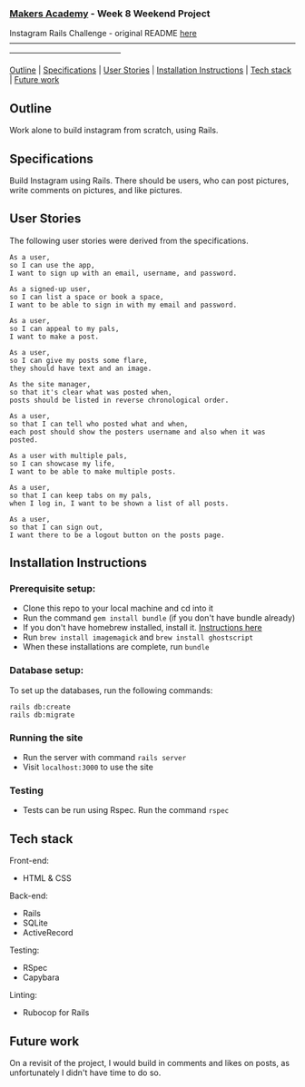 ### [Makers Academy](http://www.makersacademy.com) - Week 8 Weekend Project

Instagram Rails Challenge - original README [here](https://github.com/makersacademy/instagram-challenge/blob/master/README.md)
––––––––––––––––––––––––––––––––––––––––––––––––––––––––––––––––––––––––––––––––––––––––––––––––––––

[Outline](#Outline) | [Specifications](#Specifications) | [User Stories](#User_Stories) | [Installation Instructions](#Installation_Instructions) | [Tech stack](#Tech_stack) | [Future work](#Future_work)

## <a name="Outline">Outline</a>

Work alone to build instagram from scratch, using Rails. 

## <a name="Specifications">Specifications</a>

Build Instagram using Rails. There should be users, who can post pictures, write comments on pictures, and like pictures.

## <a name="User_Stories">User Stories</a>

The following user stories were derived from the specifications. 

```
As a user,
so I can use the app,
I want to sign up with an email, username, and password.

As a signed-up user, 
so I can list a space or book a space,
I want to be able to sign in with my email and password.

As a user,
so I can appeal to my pals,
I want to make a post.

As a user, 
so I can give my posts some flare,
they should have text and an image.

As the site manager,
so that it's clear what was posted when,
posts should be listed in reverse chronological order.

As a user,
so that I can tell who posted what and when, 
each post should show the posters username and also when it was posted.

As a user with multiple pals,
so I can showcase my life,
I want to be able to make multiple posts.

As a user, 
so that I can keep tabs on my pals, 
when I log in, I want to be shown a list of all posts.

As a user,
so that I can sign out, 
I want there to be a logout button on the posts page.

```

## <a name="Installation_Instructions">Installation Instructions</a>

### Prerequisite setup:
- Clone this repo to your local machine and cd into it
- Run the command `gem install bundle` (if you don't have bundle already)
- If you don't have homebrew installed, install it. [Instructions here](https://github.com/Homebrew/install)
- Run `brew install imagemagick` and `brew install ghostscript`
- When these installations are complete, run `bundle`

### Database setup:

To set up the databases, run the following commands:

```
rails db:create
rails db:migrate
```

### Running the site
- Run the server with command `rails server`
- Visit `localhost:3000` to use the site

### Testing
- Tests can be run using Rspec. Run the command `rspec`

## <a name="Tech_stack">Tech stack</a>

Front-end:
- HTML & CSS

Back-end:
- Rails
- SQLite
- ActiveRecord

Testing:
- RSpec
- Capybara

Linting:
- Rubocop for Rails

## <a name="Future_work">Future work</a>

On a revisit of the project, I would build in comments and likes on posts, as unfortunately I didn't have time to do so. 